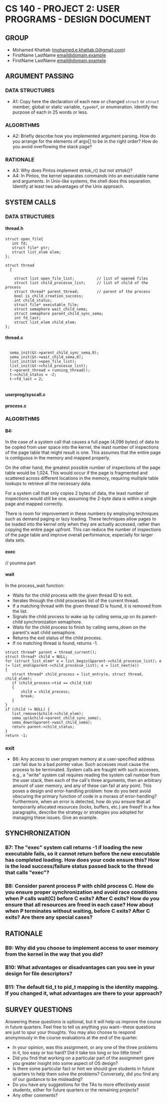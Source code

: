 # CS 140 - PROJECT 2: USER PROGRAMS - DESIGN DOCUMENT

## GROUP
- Mohamed Khattab (mohamed.e.khattab.0@gmail.com)
- FirstName LastName <email@domain.example>
- FirstName LastName <email@domain.example>


## ARGUMENT PASSING

### DATA STRUCTURES
- A1: Copy here the declaration of each new or changed `struct` or `struct` member, global or static variable, `typedef`, or enumeration. Identify the purpose of each in 25 words or less.

### ALGORITHMS
- A2: Briefly describe how you implemented argument parsing. How do you arrange for the elements of argv[] to be in the right order? How do you avoid overflowing the stack page?

### RATIONALE
- A3: Why does Pintos implement strtok_r() but not strtok()?
- A4: In Pintos, the kernel separates commands into an executable name and arguments. In Unix-like systems, the shell does this separation. Identify at least two advantages of the Unix approach.

## SYSTEM CALLS

### DATA STRUCTURES

#### thread.h
```
struct open_file{
   int fd;
   struct file* ptr;
   struct list_elem elem;
};

struct thread
  {
    
    struct list open_file_list;          // list of opened files
    struct list child_processe_list;	 // list of child of the process
    struct thread* parent_thread;        // parent of the process
    bool is_child_creation_success;
    int child_status;
    struct file* executable_file;
    struct semaphore wait_child_sema;
    struct semaphore parent_child_sync_sema;
    int fd_last;
    struct list_elem child_elem;
};

```
 #### thread.c
```

  sema_init(&t->parent_child_sync_sema,0);
  sema_init(&t->wait_child_sema,0);
  list_init(&t->open_file_list);
  list_init(&t->child_processe_list);
  t->parent_thread = running_thread();
  t->child_status = -2;
  t->fd_last = 2;
  
```
#### userprog/syscall.c

#### process.c


### ALGORITHMS
#### B4:
In the case of a system call that causes a full page (4,096 bytes) of data to be copied from user space into the kernel, the least number of inspections of the page table that might result is one. This assumes that the entire page is contiguous in the memory and mapped properly.

On the other hand, the greatest possible number of inspections of the page table would be 1,024. This would occur if the page is fragmented and scattered across different locations in the memory, requiring multiple table lookups to retrieve all the necessary data.

For a system call that only copies 2 bytes of data, the least number of inspections would still be one, assuming the 2-byte data is within a single page and mapped correctly.

There is room for improvement in these numbers by employing techniques such as demand paging or lazy loading. These techniques allow pages to be loaded into the kernel only when they are actually accessed, rather than copying the entire page upfront. This can reduce the number of inspections of the page table and improve overall performance, especially for larger data sets.

#### exec 

// youmna part 

#### wait 

In the process_wait function:

 - Waits for the child process with the given thread ID to exit.
 - Iterates through the child processes list of the current thread.
 - If a matching thread with the given thread ID is found, it is removed from the list.
 - Signals the child process to wake up by calling sema_up on its parent-child synchronization semaphore.
 - Waits for the child process to finish by calling sema_down on the parent's wait child semaphore.
 - Returns the exit status of the child process.
 - If no matching thread is found, returns -1.
 ```
struct thread* parent = thread_current();
struct thread* child = NULL;
for (struct list_elem* e = list_begin(&parent->child_processe_list); e != list_end(&parent->child_processe_list); e = list_next(e))
{
    struct thread* child_process = list_entry(e, struct thread, child_elem);
    if (child_process->tid == child_tid)
    {
        child = child_process;
        break;
    }
}
if (child != NULL) {
    list_remove(&child->child_elem);
    sema_up(&child->parent_child_sync_sema);
    sema_down(&parent->wait_child_sema);
    return parent->child_status;
}
return -1;
```

### exit 




- B6: Any access to user program memory at a user-specified address can fail due to a bad pointer value. Such accesses must cause the process to be terminated. System calls are fraught with such accesses, e.g., a "write" system call requires reading the system call number from the user stack, then each of the call's three arguments, then an arbitrary amount of user memory, and any of these can fail at any point. This poses a design and error-handling problem: how do you best avoid obscuring the primary function of code in a morass of error-handling? Furthermore, when an error is detected, how do you ensure that all temporarily allocated resources (locks, buffers, etc.) are freed? In a few paragraphs, describe the strategy or strategies you adopted for managing these issues. Give an example.

## SYNCHRONIZATION
### B7: The "exec" system call returns -1 if loading the new executable fails, so it cannot return before the new executable has completed loading. How does your code ensure this? How is the load success/failure status passed back to the thread that calls "exec"?

### B8: Consider parent process P with child process C. How do you ensure proper synchronization and avoid race conditions when P calls wait(C) before C exits? After C exits? How do you ensure that all resources are freed in each case? How about when P terminates without waiting, before C exits? After C exits? Are there any special cases?

## RATIONALE
### B9: Why did you choose to implement access to user memory from the kernel in the way that you did?

### B10: What advantages or disadvantages can you see in your design for file descriptors?

### B11: The default tid_t to pid_t mapping is the identity mapping. If you changed it, what advantages are there to your approach?

## SURVEY QUESTIONS
Answering these questions is optional, but it will help us improve the course in future quarters. Feel free to tell us anything you want--these questions are just to spur your thoughts. You may also choose to respond anonymously in the course evaluations at the end of the quarter.

- In your opinion, was this assignment, or any one of the three problems in it, too easy or too hard? Did it take too long or too little time?
- Did you find that working on a particular part of the assignment gave you greater insight into some aspect of OS design?
- Is there some particular fact or hint we should give students in future quarters to help them solve the problems? Conversely, did you find any of our guidance to be misleading?
- Do you have any suggestions for the TAs to more effectively assist students, either for future quarters or the remaining projects?
- Any other comments?
